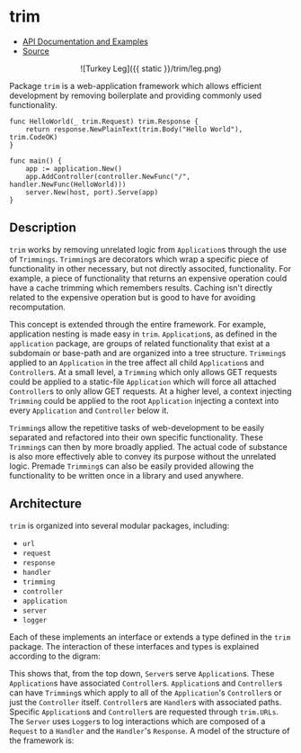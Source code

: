 # trim

* [API Documentation and Examples](https://godoc.org/github.com/jwowillo/trim)
* [Source](https://github.com/jwowillo/trim)

<center>![Turkey Leg]({{ static }}/trim/leg.png)</center>

Package `trim` is a web-application framework which allows efficient development
by removing boilerplate and providing commonly used functionality.

```
func HelloWorld(_ trim.Request) trim.Response {
	return response.NewPlainText(trim.Body("Hello World"), trim.CodeOK)
}

func main() {
	app := application.New()
	app.AddController(controller.NewFunc("/", handler.NewFunc(HelloWorld)))
	server.New(host, port).Serve(app)
}
```

## Description

`trim` works by removing unrelated logic from `Application`s through the use of
`Trimmings`. `Trimming`s are decorators which wrap a specific piece of
functionality in other necessary, but not directly associted, functionality. For
example, a piece of functionality that returns an expensive operation could have
a cache trimming which remembers results. Caching isn't directly related to the
expensive operation but is good to have for avoiding recomputation.

This concept is extended through the entire framework. For example, application
nesting is made easy in `trim`. `Application`s, as defined in the `application`
package, are groups of related functionality that exist at a subdomain or
base-path and are organized into a tree structure. `Trimming`s applied to an
`Application` in the tree affect all child `Application`s and `Controller`s. At
a small level, a `Trimming` which only allows GET requests could be applied to a
static-file `Application` which will force all attached `Controller`s to only
allow GET requests. At a higher level, a context injecting `Trimming` could be
applied to the root `Application` injecting a context into every `Application`
and `Controller` below it.

`Trimming`s allow the repetitive tasks of web-development to be easily separated
and refactored into their own specific functionality. These `Trimming`s can then
by more broadly applied. The actual code of substance is also more effectively
able to convey its purpose without the unrelated logic. Premade `Trimming`s can
also be easily provided allowing the functionality to be written once in a
library and used anywhere.

## Architecture

`trim` is organized into several modular packages, including:

* `url`
* `request`
* `response`
* `handler`
* `trimming`
* `controller`
* `application`
* `server`
* `logger`

Each of these implements an interface or extends a type defined in the `trim`
package. The interaction of these interfaces and types is explained according to
the digram:

This shows that, from the top down, `Server`s serve `Application`s. These
`Application`s have associated `Controller`s. `Application`s and `Controller`s
can have `Trimming`s which apply to all of the `Application`'s `Controller`s or
just the `Controller` itself. `Controller`s are `Handler`s with associated
paths. Specific `Application`s and `Controller`s are requested through
`trim.URLs`. The `Server` uses `Logger`s to log interactions which are composed
of a `Request` to a `Handler` and the `Handler`'s `Response`. A model of the
structure of the framework is:
